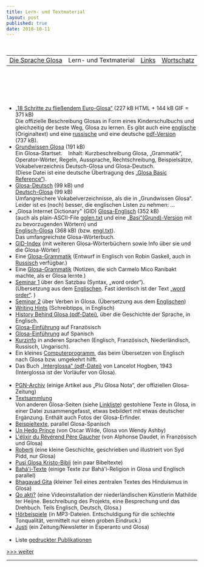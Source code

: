 ```yaml
---
title: Lern- und Textmaterial
layout: post
published: true
date: 2018-10-11
---
```





 

|                                 |                        |                          |                                    |
| :-----------------------------: | :--------------------: | :----------------------: | :--------------------------------: |
| [Die Sprache Glosa](index.html) | Lern- und Textmaterial | [Links](index_nexu.html) | [Wortschatz](../gid/index_de.html) |

 

 

  

# 

  - [„18 Schritte zu fließendem Euro-Glosa“](g18s.htm) (227 kB HTML
    + 144 kB GIF = 371 kB)  
    <span class="underline">Die</span> offizielle Beschreibung Glosas in
    Form eines Kinderschulbuchs und gleichzeitig der beste Weg, Glosa zu
    lernen. Es gibt auch eine [englische](../en/g18s.htm) (Originaltext)
    und eine [russische](../brevi/ru18s.htm) und eine deutsche
    [pdf-Version](g18sd.pdf) (737 kB).
  - [Grundwissen Glosa](gref.htm) (191 kB)  
    Ein Glosa-Startset.    Inhalt: Kurzbeschreibung Glosa, „Grammatik“,
    Operator-Wörter, Regeln, Aussprache, Rechtschreibung, Beispielsätze,
    Vokabelverzeichnis Deutsch-Glosa und Glosa-Deutsch.  
    (Diese Datei ist eine deutsche Übertragung des [„Glosa Basic
    Reference“](../en/gref.htm)).
  - [Glosa-Deutsch](../gid/gldt.htm) (99 kB) und  
    [Deutsch-Glosa](../gid/dtgl.htm) (99 kB)  
    Umfangreichere Vokabelverzeichnisse, als die in „Grundwissen Glosa“.
    Leider ist es (noch) besser, die englischen Listen zu nehmen: ...
  - „Glosa Internet Dictionary" (GID) [Glosa-Englisch](../gid/glen.htm)
    (352 kB)  
    (auch als plain-ASCII-File [gglen.txt](../gid/glen.txt) und eine
    [„Basi“(Grund)-Version](../gid/coglen.htm) mit zu bevorzugenden
    Wörtern) und  
    [Englisch-Glosa](../gid/engl.htm) (368 kB) (bzw.
    [engl.txt](../gid/engl.txt)).  
    Das umfangreichste Glosa-Wörterbuch.
  - [GID-Index](../gid/index.html) (mit weiteren Glosa-Wörterbüchern
    sowie Info über sie und die Glosa-Wörter)
  - Eine [Glosa-Grammatik](gramm.htm) (Entwurf in Englisch von Robin
    Gaskell, auch in [Russisch](../brevi/rugram.htm) verfügbar.)
  - Eine [Glosa-Grammatik](../en/gramm2.htm) (Notizen, die sich Carmelo
    Mico Ranibakt machte, als er Glosa lernte.)
  - [Seminar 1](seminar1.htm) über den Satzbau (Syntax, „word order“).  
    (Übersetzung aus dem [Englischen](../en/seminar1.htm). Fast
    identisch ist der Text [„word order“](gwordorder.htm). )
  - [Seminar 2](seminar2.htm) über Verben in Glosa. (Übersetzung aus dem
    [Englischen](../en/seminar2.htm))
  - [Writing Hints](gwriting.htm) (Schreibtipps, in Englisch)  
  - [History Behind Glosa (pdf-Datei)](../en/history.pdf), über die
    Geschichte der Sprache, in Englisch.
  - [Glosa-Einführung](../brevi/francais.htm) auf Französisch  
  - [Glosa-Einführung](../brevi/esintra.htm) auf Spanisch  
  - [Kurzinfo](../brevi/index.html) in anderen Sprachen (Englisch,
    Französisch, Niederländisch, Russisch, Ungarisch).
  - Ein kleines [Computerprogramm](glosatra.htm), das beim Übersetzen
    von Englisch nach Glosa bzw. umgekehrt hilft.
  - Das Buch [„Interglossa“ (pdf-Datei)](../en/interglossa.pdf) von
    Lancelot Hogben, 1943 (Interglossa ist der Vorläufer von Glosa).  
     
  - [PGN-Archiv](../pgn/index.html) (einige Artikel aus „Plu Glosa
    Nota“, der offiziellen Glosa-Zeitung)
  - [Textsammlung](gtexte.htm)  
    Von anderen Glosa-Seiten (siehe [Linkliste](index_nexu.html))
    gestohlene Texte in Glosa, in einer Datei zusammengefasst, etwas
    bebildert mit etwas deutscher Ergänzung. Enthält auch Fotos der
    Glosa-Erfinder.
  - [Beispieltexte](../brevi/estextu.htm), parallel Glosa-Spanisch
  - [Un Hedo Prince](../gl/hedo_prince.htm) (von Oscar Wilde, Glosa von
    Wendy Ashby)
  - [L'élixir du Révérend Père Gaucher](../brevi/frdaudet.htm) (von
    Alphonse Daudet, in Französisch und Glosa)
  - [Roberti](../gl/roberti.htm) (eine kleine Geschichte, geschrieben
    und illustriert von Syd Pidd, nur Glosa)
  - [Pusi Glosa Kristo-Bibli](../gl/kristob.htm) (ein paar Bibeltexte)
  - [Bahá'i-Texte](../en/bahai.htm) (einige Texte zur Bahá'i-Religion in
    Glosa und Englisch parallel)
  - [Bhagavad Gita](../gl/bagavadg.htm) (kleiner Teil eines zentralen
    Textes des Hinduismus in Glosa)
  - [Qo akti?](../en/qoakti.htm) (eine Videoinstallation der
    niederländischen Künstlerin Mathilde ter Heijne. Beschreibung des
    Projekts, eine Besprechung und das Drehbuch. Teils Englisch,
    Deutsch, Glosa.)
  - [Hörbeispiele](audi.htm) (in MP3-Dateien. Entschuldigung für die
    schlechte Tonqualität, vermittelt nur einen groben Eindruck.)
  - [Justi](../gl/justi.htm) (ein Zeitung/Newsletter in Esperanto und
    Glosa)  
     
  - Liste [gedruckter Publikationen](../en/bibli.htm)

  

[\>\>\> weiter](index_nexu.html)

-----

